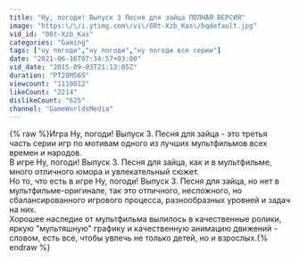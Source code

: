 ```yaml
---
title: "Ну, погоди! Выпуск 3 Песня для зайца ПОЛНАЯ ВЕРСИЯ"
image: "https:\/\/i.ytimg.com\/vi\/08t-Xzb_Kas\/hqdefault.jpg"
vid_id: "08t-Xzb_Kas"
categories: "Gaming"
tags: ["ну погоди","нy погоди","ну погоди все серии"]
date: "2021-06-16T07:34:57+03:00"
vid_date: "2015-09-03T21:13:05Z"
duration: "PT28M56S"
viewcount: "1110812"
likeCount: "2214"
dislikeCount: "625"
channel: "GameWorldsMedia"
---
```

{% raw %}Игра Ну, погоди! Выпуск 3. Песня для зайца - это третья часть серии игр по мотивам одного из лучших мультфильмов всех времен и народов.<br />В игре Ну, погоди! Выпуск 3. Песня для зайца, как и в мультфильме, много отличного юмора и увлекательный сюжет.<br />Но то, что есть в игре Ну, погоди! Выпуск 3. Песня для зайца, но нет в мультфильме-оригинале, так это отличного, несложного, но сбалансированного игрового процесса, разнообразных уровней и задач на них.<br />Хорошее наследие от мультфильма вылилось в качественные ролики, яркую &quot;мультяшную&quot; графику и качественную анимацию движений - словом, есть все, чтобы увлечь не только детей, но и взрослых.{% endraw %}

